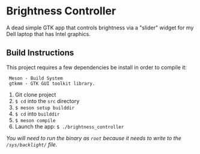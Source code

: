 # Brightness Controller

A dead simple GTK app that controls brightness via a "slider" widget for my Dell laptop that has Intel graphics.

## Build Instructions

This project requires a few dependencies be install in order to compile it:

```
 Meson - Build System
 gtkmm - GTK GUI toolkit library.
```

1. Git clone project
2. `$ cd` into the `src` directory
3. `$ meson setup builddir`
4. `$ cd` into `builddir`
5. `$ meson compile`
6. Launch the app: `$ ./brightness_controller`

_You will need to run the binary as `root` because it needs to write to the `/sys/backlight/` file._